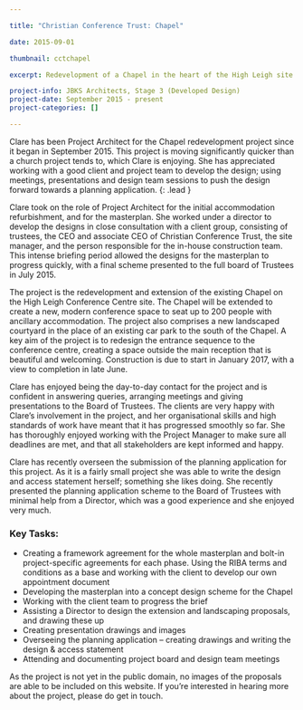 ```yaml
---

title: "Christian Conference Trust: Chapel"

date: 2015-09-01

thumbnail: cctchapel

excerpt: Redevelopment of a Chapel in the heart of the High Leigh site to provide additional conferencing facilities. Clare is Project Architect and is enjoying the additional responsibility that comes with this role. 

project-info: JBKS Architects, Stage 3 (Developed Design)
project-date: September 2015 - present
project-categories: []

---
```



Clare has been Project Architect for the Chapel redevelopment project since it began in September 2015. This project is moving significantly quicker than a church project tends to, which Clare is enjoying. She has appreciated working with a good client and project team to develop the design; using meetings, presentations and design team sessions to push the design forward towards a planning application. 
{: .lead }

Clare took on the role of Project Architect for the initial accommodation refurbishment, and for the masterplan. She worked under a director to develop the designs in close consultation with a client group, consisting of trustees, the CEO and associate CEO of Christian Conference Trust, the site manager, and the person responsible for the in-house construction team. This intense briefing period allowed the designs for the masterplan to progress quickly, with a final scheme presented to the full board of Trustees in July 2015.

The project is the redevelopment and extension of the existing Chapel on the High Leigh Conference Centre site. The Chapel will be extended to create a new, modern conference space to seat up to 200 people with ancillary accommodation. The project also comprises a new landscaped courtyard in the place of an existing car park to the south of the Chapel. A key aim of the project is to redesign the entrance sequence to the conference centre, creating a space outside the main reception that is beautiful and welcoming. Construction is due to start in January 2017, with a view to completion in late June.

Clare has enjoyed being the day-to-day contact for the project and is confident in answering queries, arranging meetings and giving presentations to the Board of Trustees. The clients are very happy with Clare’s involvement in the project, and her organisational skills and high standards of work have meant that it has progressed smoothly so far. She has thoroughly enjoyed working with the Project Manager to make sure all deadlines are met, and that all stakeholders are kept informed and happy.

Clare has recently overseen the submission of the planning application for this project. As it is a fairly small project she was able to write the design and access statement herself; something she likes doing. She recently presented the planning application scheme to the Board of Trustees with minimal help from a Director, which was a good experience and she enjoyed very much. 


### Key Tasks:

- Creating a framework agreement for the whole masterplan and bolt-in project-specific agreements for each phase. Using the RIBA terms and conditions as a base and working with the client to develop our own appointment document
- Developing the masterplan into a concept design scheme for the Chapel
- Working with the client team to progress the brief
- Assisting a Director to design the extension and landscaping proposals, and drawing these up
- Creating presentation drawings and images
- Overseeing the planning application – creating drawings and writing the design & access statement
- Attending and documenting project board and design team meetings


As the project is not yet in the public domain, no images of the proposals are able to be included on this website. If you’re interested in hearing more about the project, please do get in touch. 
